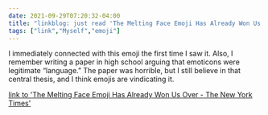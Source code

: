 ```yaml
---
date: 2021-09-29T07:20:32-04:00
title: "linkblog: just read 'The Melting Face Emoji Has Already Won Us Over - The New York Times'"
tags: ["link","Myself","emoji"]
---
```

I immediately connected with this emoji the first time I saw it. Also, I remember writing a paper in high school arguing that emoticons were legitimate “language.” The paper was horrible, but I still believe in that central thesis, and I think emojis are vindicating it.
 
[link to 'The Melting Face Emoji Has Already Won Us Over - The New York Times'](https://www.nytimes.com/2021/09/29/style/melting-face-emoji-unicode.html)
